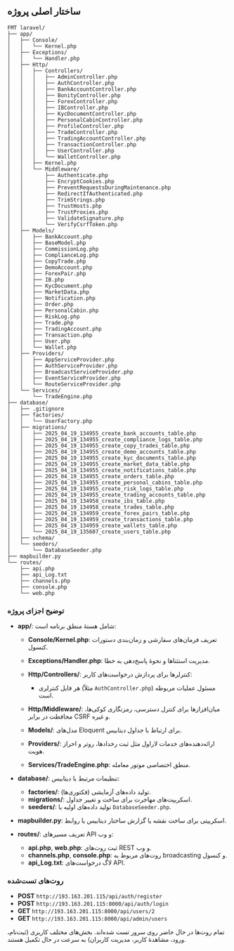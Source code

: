 ## ساختار اصلی پروژه

```
FMT laravel/
├── app/
│   ├── Console/
│   │   └── Kernel.php
│   ├── Exceptions/
│   │   └── Handler.php
│   ├── Http/
│   │   ├── Controllers/
│   │   │   ├── AdminController.php
│   │   │   ├── AuthController.php
│   │   │   ├── BankAccountController.php
│   │   │   ├── BonityController.php
│   │   │   ├── ForexController.php
│   │   │   ├── IBController.php
│   │   │   ├── KycDocumentController.php
│   │   │   ├── PersonalCabinController.php
│   │   │   ├── ProfileController.php
│   │   │   ├── TradeController.php
│   │   │   ├── TradingAccountController.php
│   │   │   ├── TransactionController.php
│   │   │   ├── UserController.php
│   │   │   └── WalletController.php
│   │   ├── Kernel.php
│   │   └── Middleware/
│   │       ├── Authenticate.php
│   │       ├── EncryptCookies.php
│   │       ├── PreventRequestsDuringMaintenance.php
│   │       ├── RedirectIfAuthenticated.php
│   │       ├── TrimStrings.php
│   │       ├── TrustHosts.php
│   │       ├── TrustProxies.php
│   │       ├── ValidateSignature.php
│   │       └── VerifyCsrfToken.php
│   ├── Models/
│   │   ├── BankAccount.php
│   │   ├── BaseModel.php
│   │   ├── CommissionLog.php
│   │   ├── ComplianceLog.php
│   │   ├── CopyTrade.php
│   │   ├── DemoAccount.php
│   │   ├── ForexPair.php
│   │   ├── IB.php
│   │   ├── KycDocument.php
│   │   ├── MarketData.php
│   │   ├── Notification.php
│   │   ├── Order.php
│   │   ├── PersonalCabin.php
│   │   ├── RiskLog.php
│   │   ├── Trade.php
│   │   ├── TradingAccount.php
│   │   ├── Transaction.php
│   │   ├── User.php
│   │   └── Wallet.php
│   ├── Providers/
│   │   ├── AppServiceProvider.php
│   │   ├── AuthServiceProvider.php
│   │   ├── BroadcastServiceProvider.php
│   │   ├── EventServiceProvider.php
│   │   └── RouteServiceProvider.php
│   └── Services/
│       └── TradeEngine.php
├── database/
│   ├── .gitignore
│   ├── factories/
│   │   └── UserFactory.php
│   ├── migrations/
│   │   ├── 2025_04_19_134955_create_bank_accounts_table.php
│   │   ├── 2025_04_19_134955_create_compliance_logs_table.php
│   │   ├── 2025_04_19_134955_create_copy_trades_table.php
│   │   ├── 2025_04_19_134955_create_demo_accounts_table.php
│   │   ├── 2025_04_19_134955_create_kyc_documents_table.php
│   │   ├── 2025_04_19_134955_create_market_data_table.php
│   │   ├── 2025_04_19_134955_create_notifications_table.php
│   │   ├── 2025_04_19_134955_create_orders_table.php
│   │   ├── 2025_04_19_134955_create_personal_cabins_table.php
│   │   ├── 2025_04_19_134955_create_risk_logs_table.php
│   │   ├── 2025_04_19_134955_create_trading_accounts_table.php
│   │   ├── 2025_04_19_134958_create_ibs_table.php
│   │   ├── 2025_04_19_134958_create_trades_table.php
│   │   ├── 2025_04_19_134959_create_forex_pairs_table.php
│   │   ├── 2025_04_19_134959_create_transactions_table.php
│   │   ├── 2025_04_19_134959_create_wallets_table.php
│   │   └── 2025_04_19_135607_create_users_table.php
│   ├── schema/
│   └── seeders/
│       └── DatabaseSeeder.php
├── mapbuilder.py
└── routes/
    ├── api.php
    ├── api_Log.txt
    ├── channels.php
    ├── console.php
    └── web.php
```

### توضیح اجزای پروژه

* **app/**: شامل هستهٔ منطق برنامه است:

  * **Console/Kernel.php**: تعریف فرمان‌های سفارشی و زمان‌بندی دستورات کنسول.
  * **Exceptions/Handler.php**: مدیریت استثناها و نحوهٔ پاسخ‌دهی به خطا.
  * **Http/Controllers/**: کنترلرها برای پردازش درخواست‌های کاربر:

    * هر فایل کنترلری (مثلاً `AuthController.php`) مسئول عملیات مربوطه است.
  * **Http/Middleware/**: میان‌افزارها برای کنترل دسترسی، رمزنگاری کوکی‌ها، محافظت در برابر CSRF و غیره.
  * **Models/**: مدل‌های Eloquent برای ارتباط با جداول دیتابیس.
  * **Providers/**: ارائه‌دهنده‌های خدمات لاراول مثل ثبت رخدادها، روتر و احراز هویت.
  * **Services/TradeEngine.php**: منطق اختصاصی موتور معامله.

* **database/**: تنظیمات مرتبط با دیتابیس:

  * **factories/**: تولید داده‌های آزمایشی (فکتوری‌ها).
  * **migrations/**: اسکریپت‌های مهاجرت برای ساخت و تغییر جداول.
  * **seeders/**: تولید داده‌های اولیه با `DatabaseSeeder.php`.

* **mapbuilder.py**: اسکریپتی برای ساخت نقشه یا گزارش ساختار دیتابیس یا روابط.

* **routes/**: تعریف مسیرهای API و وب:

  * **api.php**, **web.php**: ثبت روت‌های REST و وب.
  * **channels.php**, **console.php**: روت‌های مربوط به broadcasting و کنسول.
  * **api\_Log.txt**: لاگ درخواست‌های API.

### روت‌های تست‌شده

* **POST** `http://193.163.201.115/api/auth/register`
* **POST** `http://193.163.201.115:8000/api/auth/login`
* **GET** `http://193.163.201.115:8000/api/users/2`
* **GET** `http://193.163.201.115:8000/api/admin/users`

تمام روت‌ها در حال حاضر روی سرور تست شده‌اند. بخش‌های مختلف کاربری (ثبت‌نام، ورود، مشاهدهٔ کاربر، مدیریت کاربران) به سرعت در حال تکمیل هستند.
